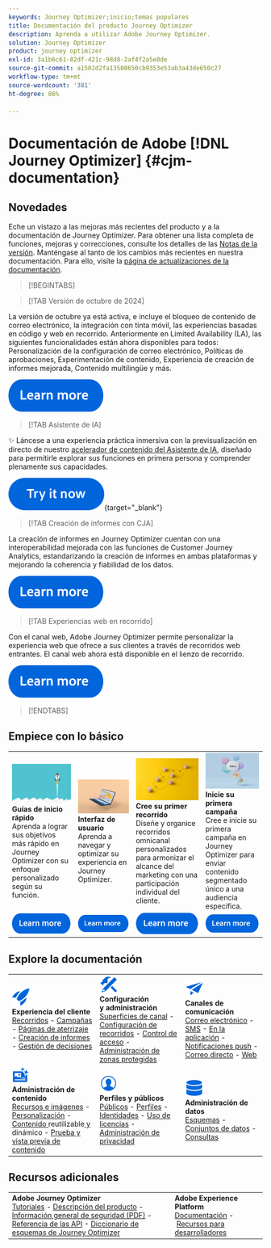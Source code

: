 ```yaml
---
keywords: Journey Optimizer;inicio;temas populares
title: Documentación del producto Journey Optimizer
description: Aprenda a utilizar Adobe Journey Optimizer.
solution: Journey Optimizer
product: journey optimizer
exl-id: 3a1b6c61-82df-421c-98d8-2af4f2a5e0de
source-git-commit: a1502d2fa13508650cb9353e53ab3a43de650c27
workflow-type: tm+mt
source-wordcount: '381'
ht-degree: 86%

---
```


# Documentación de Adobe [!DNL Journey Optimizer] {#cjm-documentation}

## Novedades

Eche un vistazo a las mejoras más recientes del producto y a la documentación de Journey Optimizer. Para obtener una lista completa de funciones, mejoras y correcciones, consulte los detalles de las [Notas de la versión](using/rn/release-notes.md). Manténgase al tanto de los cambios más recientes en nuestra documentación. Para ello, visite la [página de actualizaciones de la documentación](using/rn/documentation-updates.md).

>[!BEGINTABS]

>[!TAB Versión de octubre de 2024]

La versión de octubre ya está activa, e incluye el bloqueo de contenido de correo electrónico, la integración con tinta móvil, las experiencias basadas en código y web en recorrido. Anteriormente en Limited Availability (LA), las siguientes funcionalidades están ahora disponibles para todos: Personalización de la configuración de correo electrónico, Políticas de aprobaciones, Experimentación de contenido, Experiencia de creación de informes mejorada, Contenido multilingüe y más.

[![Más información](using/assets/do-not-localize/learn-more-button.svg)](using/rn/release-notes.md)

>[!TAB Asistente de IA]

✨ Láncese a una experiencia práctica inmersiva con la previsualización en directo de nuestro [acelerador de contenido del Asistente de IA](../help/using/content-management/gs-generative.md), diseñado para permitirle explorar sus funciones en primera persona y comprender plenamente sus capacidades.

[![Más información](using/assets/do-not-localize/try-it-button.svg)](https://experienceleague.adobe.com/es/apps/journey-optimizer/ai-assistant-content-accelerator){target="_blank"}

>[!TAB Creación de informes con CJA]

La creación de informes en Journey Optimizer cuentan con una interoperabilidad mejorada con las funciones de Customer Journey Analytics, estandarizando la creación de informes en ambas plataformas y mejorando la coherencia y fiabilidad de los datos.

[![Más información](using/assets/do-not-localize/learn-more-button.svg)](using/reports/report-gs-cja.md)

>[!TAB Experiencias web en recorrido]

Con el canal web, Adobe Journey Optimizer permite personalizar la experiencia web que ofrece a sus clientes a través de recorridos web entrantes. El canal web ahora está disponible en el lienzo de recorrido.

[![obtenga más información](using/assets/do-not-localize/learn-more-button.svg)](using/web/create-web.md)

>[!ENDTABS]

## Empiece con lo básico

<table style="table-layout:fixed">
  <tr style="border: 0;">
    <td>
    <a href="using/start/quick-start.md"><img src="using/assets/do-not-localize/start-quick.png"></a>
    <div><strong>Guías de inicio rápido</strong><br/>Aprenda a lograr sus objetivos más rápido en Journey Optimizer con su enfoque personalizado según su función.</div>
    </td>
    <td>
    <a href="using/start/user-interface.md"><img src="using/assets/do-not-localize/start-interface.jpeg"></a>
    <div><strong>Interfaz de usuario</strong><br/>Aprenda a navegar y optimizar su experiencia en Journey Optimizer.</div>
    </td>
    <td>
    <a href="using/building-journeys/journey-gs.md"><img src="using/assets/do-not-localize/start-journey.jpeg"></a>
    <div><strong>Cree su primer recorrido</strong><br/>Diseñe y organice recorridos omnicanal personalizados para armonizar el alcance del marketing con una participación individual del cliente. 
    </div>
    </td>
    <td>
    <a href="using/campaigns/create-campaign.md"><img src="using/assets/do-not-localize/start-campaign.jpeg"></a>
    <div><strong>Inicie su primera campaña</strong><br/>Cree e inicie su primera campaña en Journey Optimizer para enviar contenido segmentado único a una audiencia específica.</div>
    </td>
  </tr>
  <tr style="border: 0;">
    <td align="center"><a href="using/start/quick-start.md"><img src="using/assets/do-not-localize/learn-more-button.svg"></a></td>
    <td align="center"><a href="using/start/user-interface.md"><img src="using/assets/do-not-localize/learn-more-button.svg"></a></td>
    <td align="center"><a href="using/building-journeys/journey-gs.md"><img src="using/assets/do-not-localize/learn-more-button.svg"></a></td>
    <td align="center"><a href="using/campaigns/create-campaign.md"><img src="using/assets/do-not-localize/learn-more-button.svg"></a></td>
    </tr>
</table>

## Explore la documentación

<table style="table-layout:auto">
  <tr style="border: 0;">
    <td>
      <img src="using/assets/do-not-localize/icon-quick-start.svg" width="35px"><br/>
      <strong>Experiencia del cliente</strong><br/><a href="using/building-journeys/journey.md">Recorridos</a> - <a href="using/campaigns/get-started-with-campaigns.md">Campañas</a> - <a href="using/landing-pages/get-started-lp.md">Páginas de aterrizaje</a> - <a href="using/reports/live-report.md">Creación de informes</a> - <a href="using/offers/get-started/starting-offer-decisioning.md">Gestión de decisiones</a>
    </td>
    <td>
      <img src="using/assets/do-not-localize/icon-configure.svg" width="35px"><br/>
      <strong>Configuración<br/>y administración</strong><br/><a href="using/configuration/channel-surfaces.md">Superficies de canal</a> - <a href="using/configuration/about-data-sources-events-actions.md">Configuración de recorridos</a>  - <a href="using/administration/permissions-overview.md">Control de acceso</a> - <a href="using/administration/sandboxes.md">Administración de zonas protegidas</a>
    </td>
    <td>
      <img src="using/assets/do-not-localize/icon-campaign.svg" width="35px"><br/>
      <strong>Canales de comunicación</strong><br/><a href="using/email/get-started-email.md">Correo electrónico</a> - <a href="using/sms/get-started-sms.md">SMS</a> - <a href="using/in-app/get-started-in-app.md">En la aplicación</a> - <a href="using/push/get-started-push.md">Notificaciones push</a> - <a href="using/direct-mail/get-started-direct-mail.md">Correo directo</a> - <a href="using/web/get-started-web.md">Web</a>
    </td>
  </tr>
  <tr style="border: 0;">
    <td>
      <img src="using/assets/do-not-localize/icon-content.svg" width="35px"><br/>
      <strong>Administración de contenido</strong><br/><a href="using/content-management/assets.md">Recursos e imágenes</a> - <a href="using/personalization/personalize.md">Personalización</a> - <a href="using/content-management/content-templates.md">Contenido </a>reutilizable<a href="using/personalization/dynamic-content.md"> y </a>dinámico - <a href="using/content-management/preview-test.md">Prueba y vista previa de contenido</a>
    </td>
    <td>
      <img src="using/assets/do-not-localize/icon_profile-audience.svg" width="35px"><br/>
      <strong>Perfiles y públicos</strong><br/><a href="using/audience/about-audiences.md">Públicos</a> - <a href="using/audience/get-started-profiles.md">Perfiles</a> - <a href="using/audience/get-started-identity.md">Identidades</a> - <a href="using/audience/license-usage.md">Uso de licencias</a> - <a href="using/privacy/get-started-privacy.md">Administración de privacidad</a>
    </td>
    <td>
      <img src="using/assets/do-not-localize/icon-data.svg" width="35px"><br/>
      <strong>Administración de datos</strong><br/><a href="using/data/get-started-schemas.md">Esquemas</a> - <a href="using/data/get-started-datasets.md">Conjuntos de datos</a> - <a href="using/data/get-started-queries.md">Consultas</a>
    </td>
  </tr>
</table>

## Recursos adicionales

<table style="table-layout:fixed"><tr style="border: 0;">
<td><strong>Adobe Journey Optimizer</strong><br/>
<a href="https://experienceleague.adobe.com/docs/journey-optimizer-learn/tutorials/overview.html?lang=es" target="_blank">Tutoriales</a> - <a href="https://helpx.adobe.com/es/legal/product-descriptions/adobe-journey-optimizer.html" target="_blank">Descripción del producto</a> - <a href="https://www.adobe.com/content/dam/cc/en/security/pdfs/AJO_SecurityOverview.pdf" target="_blank">Información general de seguridad (PDF)</a> - <a href="https://developer.adobe.com/journey-optimizer-apis/" target="_blank">Referencia de las API</a> - <a href="https://experienceleague.adobe.com/tools/ajo-schemas/schema-dictionary.html?lang=es" target="_blank">Diccionario de esquemas de Journey Optimizer</a>

</td>
<td><strong>Adobe Experience Platform</strong><br/>
<a href="https://experienceleague.adobe.com/docs/experience-platform/landing/home.html?lang=es" target="_blank">Documentación</a> - <a href="https://www.adobe.com/es/experience-platform/documentation-and-developer-resources.html" target="_blank">Recursos para desarrolladores</a>
</td>
</tr></table>

<!--table style="table-layout:auto"><tr style="border: 0;"><td><img src="using/assets/do-not-localize/newsletter.png"></td><td>
<b>Stay informed and elevate your Adobe Journey Optimizer experience!</b><br/>Sign up for our quarterly newsletter. Gain exclusive access to the latest product updates, captivating stories, real-world use cases, valuable tips, and more – all delivered directly to your inbox every quarter. <a href="https://www.adobe.com/subscription/Adobe_Journey_Optimizer_NL.html">Sign up today!</a></td></tr></table-->
